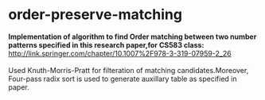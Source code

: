 # order-preserve-matching
<b>Implementation of algorithm to find Order matching between two number patterns specified in this research paper,for CS583 class:</b><br>
http://link.springer.com/chapter/10.1007%2F978-3-319-07959-2_26
<br>
<br>
Used Knuth-Morris-Pratt for filteration of matching candidates.Moreover, Four-pass radix sort is used to generate
auxillary table as specified in paper.


